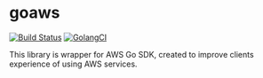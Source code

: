 # goaws

[![Build Status](https://travis-ci.com/Ryanair/go-aws.svg?branch=master)](https://travis-ci.com/Ryanair/go-aws)
[![GolangCI](https://golangci.com/badges/github.com/Ryanair/goaws.svg)](https://golangci.com)

This library is wrapper for AWS Go SDK, created to improve clients experience of using AWS services.
